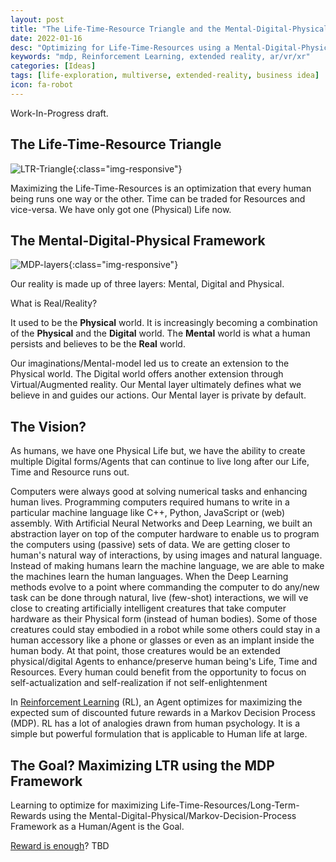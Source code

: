 ```yaml
---
layout: post
title: "The Life-Time-Resource Triangle and the Mental-Digital-Physical (MDP) Framework"
date: 2022-01-16
desc: "Optimizing for Life-Time-Resources using a Mental-Digital-Physical (MDP) Framework"
keywords: "mdp, Reinforcement Learning, extended reality, ar/vr/xr"
categories: [Ideas]
tags: [life-exploration, multiverse, extended-reality, business idea]
icon: fa-robot
---
```


Work-In-Progress draft.

## The Life-Time-Resource Triangle

![LTR-Triangle]({{site.img_path}}/ltr-mdp/ltr-triangle.jpg){:class="img-responsive"}

Maximizing the Life-Time-Resources is an optimization that every human being runs one way or the other. Time can be traded for Resources and vice-versa. We have only got one (Physical) Life now.

## The Mental-Digital-Physical Framework

![MDP-layers]({{site.img_path}}/ltr-mdp/mental-digital-physical.png){:class="img-responsive"}

Our reality is made up of three layers: Mental, Digital and Physical.

What is Real/Reality?

It used to be the **Physical** world. It is increasingly becoming a combination of the **Physical** and the **Digital** world. The **Mental** world is what a human persists and believes to be the **Real** world.

Our imaginations/Mental-model led us to create an extension to the Physical world. The Digital world offers another extension through Virtual/Augmented reality. Our Mental layer ultimately defines what we believe in and guides our actions. Our Mental layer is private by default.

## The Vision?

As humans, we have one Physical Life but, we have the ability to create multiple Digital forms/Agents that can continue to live long after our Life, Time and Resource runs out.

Computers were always good at solving numerical tasks and enhancing human lives.
Programming computers required humans to write in a particular machine language like C++, Python, JavaScript or (web) assembly.
With Artificial Neural Networks and Deep Learning, we built an abstraction layer on top of the computer hardware to enable us to program the computers using (passive) sets of data. We are getting closer to human's natural way of interactions, by using images and natural language. Instead of making humans learn the machine language, we are able to make the machines learn the human languages.
When the Deep Learning methods evolve to a point where commanding the computer to do any/new task can be done through natural, live (few-shot) interactions, we will ve close to creating artificially intelligent creatures that take computer hardware as their Physical form (instead of human bodies). Some of those creatures could stay embodied in a robot while some others could stay in a human accessory like a phone or glasses or even as an implant inside the human body. At that point, those creatures would be an extended physical/digital Agents to enhance/preserve human being's Life, Time and Resources.
Every human could benefit from the opportunity to focus on self-actualization and self-realization if not self-enlightenment

In [Reinforcement Learning](https://www.andrew.cmu.edu/course/10-703/textbook/BartoSutton.pdf) (RL), an Agent optimizes for maximizing the expected sum of discounted future rewards in a Markov Decision Process (MDP). RL has a lot of analogies drawn from human psychology. It is a simple but powerful formulation that is applicable to Human life at large.

## The Goal? Maximizing LTR using the MDP Framework

Learning to optimize for maximizing Life-Time-Resources/Long-Term-Rewards using the Mental-Digital-Physical/Markov-Decision-Process Framework as a Human/Agent is the Goal.

[Reward is enough](https://www.sciencedirect.com/science/article/pii/S0004370221000862)? TBD
